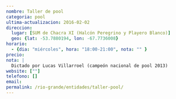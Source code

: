 ```yaml
---
nombre: Taller de pool
categoria: pool
ultima-actualizacion: 2016-02-02
direccion: 
  lugar: [SUM de Chacra XI (Halcón Peregrino y Playero Blanco)]
  geo: {lat: -53.7880194, lon: -67.7736008}
horario: 
  - {dia: "miércoles", hora: "18:00-21:00", nota: "" }
precio: 
nota: | 
  Dictado por Lucas Villarroel (campeón nacional de pool 2013)
website: [""]
telefono: []
email: 
permalink: /rio-grande/entidades/taller-pool/
---
```

